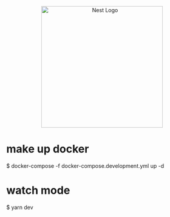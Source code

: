 <p align="center">
  <a href="http://nestjs.com/" target="blank"><img src="https://nestjs.com/img/logo_text.svg" width="320" alt="Nest Logo" /></a>
</p>

# make up docker

$ docker-compose -f docker-compose.development.yml up -d

# watch mode

$ yarn dev

